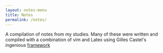 ```yaml
---
layout: notes-menu
title: Notes
permalink: /notes/
---
```


A compilation of notes from my studies. Many of these were written and compiled with a combination of vim and Latex using Gilles Castel's ingenious [framework](https://castel.dev/post/lecture-notes-1/)
